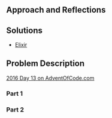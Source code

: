 #

## Approach and Reflections

## Solutions

- [Elixir](../elixir2016/lib/day13.ex)

## Problem Description

[2016 Day 13 on AdventOfCode.com](https://adventofcode.com/2016/day/13)

### Part 1

### Part 2

